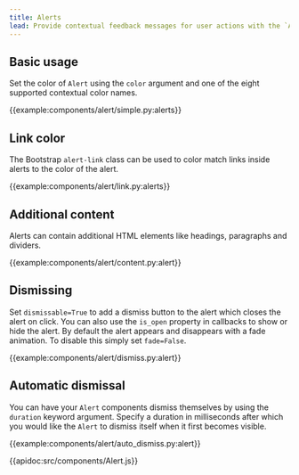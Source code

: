 ```yaml
---
title: Alerts
lead: Provide contextual feedback messages for user actions with the `Alert` component.
---
```


## Basic usage

Set the color of `Alert` using the `color` argument and one of the eight supported contextual color names.

{{example:components/alert/simple.py:alerts}}

## Link color

The Bootstrap `alert-link` class can be used to color match links inside alerts to the color of the alert.

{{example:components/alert/link.py:alerts}}

## Additional content

Alerts can contain additional HTML elements like headings, paragraphs and dividers.

{{example:components/alert/content.py:alert}}

## Dismissing

Set `dismissable=True` to add a dismiss button to the alert which closes the alert on click. You can also use the `is_open` property in callbacks to show or hide the alert. By default the alert appears and disappears with a fade animation. To disable this simply set `fade=False`.

{{example:components/alert/dismiss.py:alert}}

## Automatic dismissal

You can have your `Alert` components dismiss themselves by using the `duration` keyword argument. Specify a duration in milliseconds after which you would like the `Alert` to dismiss itself when it first becomes visible.

{{example:components/alert/auto_dismiss.py:alert}}

{{apidoc:src/components/Alert.js}}
